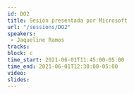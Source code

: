 ```yaml
---
id: DO2
title: Sesión presentada por Microsoft
url: "/sessions/DO2"
speakers:
 - Jaqueline Ramos
tracks:
block: c
time_start: 2021-06-01T11:45:00-05:00
time_end: 2021-06-01T12:30:00-05:00
video:
slides:
---
```




